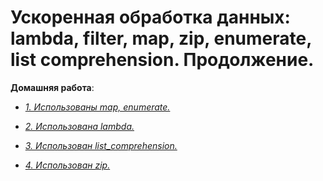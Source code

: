 # Ускоренная обработка данных: lambda, filter, map, zip, enumerate, list comprehension. Продолжение.

**Домашняя работа**:


* [*1. Использованы map, enumerate.*](https://github.com/IrinaKazantseva/Python/blob/main/Homework6/even_numb_map_enumerate.py)

* [*2. Использована lambda.*](https://github.com/IrinaKazantseva/Python/blob/main/Homework6/lambda_f.py)

* [*3. Использован list_comprehension.*](https://github.com/IrinaKazantseva/Python/blob/main/Homework6/list_comprehension.py)

* [*4. Использован zip.*](https://github.com/IrinaKazantseva/Python/blob/main/Homework6/zip_f.py)